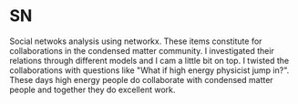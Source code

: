 # SN
Social netwoks analysis using networkx. These items constitute for collaborations in the condensed matter community. I investigated their relations through different models and I cam a little bit on top. I twisted the collaborations with questions like "What if high energy physicist jump in?". These days high energy people do collaborate with condensed matter people and together they do excellent work.
